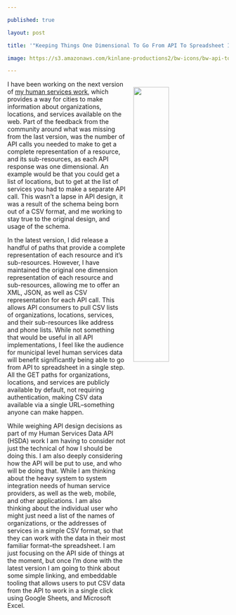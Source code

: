 ---
published: true
layout: post
title: '"Keeping Things One Dimensional To Go From API To Spreadsheet In One Step"'
image: https://s3.amazonaws.com/kinlane-productions2/bw-icons/bw-api-to-spreadsheet.png
---

<p><img src="https://s3.amazonaws.com/kinlane-productions2/bw-icons/bw-api-to-spreadsheet.png" align="right" width="40%" style="padding: 15px;" />
<p>I have been working on the next version of <a href="http://org.open.referral.adopta.agency/">my human services work</a>, which provides a way for cities to make information about organizations, locations, and services available on the web. Part of the feedback from the community around what was missing from the last version, was the number of API calls you needed to make to get a complete representation of a resource, and its sub-resources, as each API response was one dimensional. An example would be that you could get a list of locations, but to get at the list of services you had to make a separate API call. This wasn’t a lapse in API design, it was a result of the schema being born out of a CSV format, and me working to stay true to the original design, and usage of the schema.

<p>In the latest version, I did release a handful of paths that provide a complete representation of each resource and it’s sub-resources. However, I have maintained the original one dimension representation of each resource and sub-resources, allowing me to offer an XML, JSON, as well as CSV representation for each API call. This allows API consumers to pull CSV lists of organizations, locations, services, and their sub-resources like address and phone lists. While not something that would be useful in all API implementations, I feel like the audience for municipal level human services data will benefit significantly being able to go from API to spreadsheet in a single step. All the GET paths for organizations, locations, and services are publicly available by default, not requiring authentication, making CSV data available via a single URL–something anyone can make happen.

<p>While weighing API design decisions as part of my Human Services Data API (HSDA) work I am having to consider not just the technical of how I should be doing this. I am also deeply considering how the API will be put to use, and who will be doing that. While I am thinking about the heavy system to system integration needs of human service providers, as well as the web, mobile, and other applications. I am also thinking about the individual user who might just need a list of the names of organizations, or the addresses of services in a simple CSV format, so that they can work with the data in their most familiar format–the spreadsheet. I am just focusing on the API side of things at the moment, but once I’m done with the latest version I am going to think about some simple linking, and embeddable tooling that allows users to put CSV data from the API to work in a single click using Google Sheets, and Microsoft Excel.


